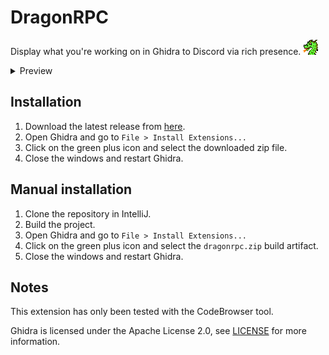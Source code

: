 # DragonRPC
Display what you're working on in Ghidra to Discord via rich presence. ![greenDragon24](images/greenDragon24.png)

<details>
  <summary>Preview</summary>
  <img src="images/preview.gif" alt="Preview"/>
</details>

## Installation
1. Download the latest release from [here](https://github.com/yntha/DragonRPC/releases/latest).
2. Open Ghidra and go to `File > Install Extensions...`
3. Click on the green plus icon and select the downloaded zip file.
4. Close the windows and restart Ghidra.

## Manual installation
1. Clone the repository in IntelliJ.
2. Build the project.
3. Open Ghidra and go to `File > Install Extensions...`
4. Click on the green plus icon and select the `dragonrpc.zip` build artifact.
5. Close the windows and restart Ghidra.

## Notes
This extension has only been tested with the CodeBrowser tool.

Ghidra is licensed under the Apache License 2.0, see [LICENSE](LICENSE) for more information.
